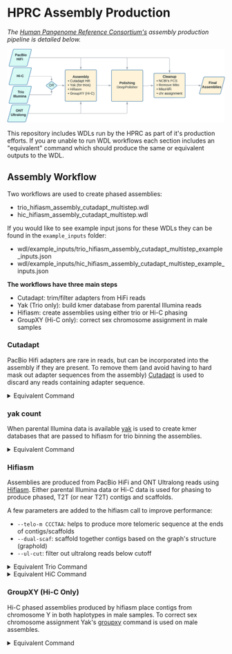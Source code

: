 # HPRC Assembly Production

*The [Human Pangenome Reference Consortium's](https://humanpangenome.org/) assembly production pipeline is detailed below.*

![Assembly Process](https://github.com/human-pangenomics/hpp_production_workflows/blob/master/docs/imgs/hprc_assembly_steps.png?raw=true)

This repository includes WDLs run by the HPRC as part of it's production efforts. If you are unable to run WDL workflows each section includes an "equivalent" command which should produce the same or equivalent outputs to the WDL.

## Assembly Workflow

Two workflows are used to create phased assemblies:
* trio_hifiasm_assembly_cutadapt_multistep.wdl
* hic_hifiasm_assembly_cutadapt_multistep.wdl

If you would like to see example input jsons for these WDLs they can be found in the `example_inputs` folder:
* wdl/example_inputs/trio_hifiasm_assembly_cutadapt_multistep_example_inputs.json
* wdl/example_inputs/hic_hifiasm_assembly_cutadapt_multistep_example_inputs.json

**The workflows have three main steps**
* Cutadapt: trim/filter adapters from HiFi reads
* Yak (Trio only): build kmer database from parental Illumina reads
* Hifiasm: create assemblies using either trio or Hi-C phasing
* GroupXY (Hi-C only): correct sex chromosome assignment in male samples


### Cutadapt

PacBio Hifi adapters are rare in reads, but can be incorporated into the assembly if they are present. To remove them (and avoid having to hard mask out adapter sequences from the assembly) [Cutadapt](https://github.com/marcelm/cutadapt/) is used to discard any reads containing adapter sequence.

<details>
<summary>Equivalent Command</summary>
<br>

```
cutadapt \
    -b "AAAAAAAAAAAAAAAAAATTAACGGAGGAGGAGGA;min_overlap=35" \
    -b "ATCTCTCTCTTTTCCTCCTCCTCCGTTGTTGTTGTTGAGAGAGAT;min_overlap=45" \
    --discard-trimmed \
    -o ${PREFIX}.filt.fastq.gz \
    ${readFastqGz} \
    -j ${threadCount} \
    --revcomp \
    -e 0.05
```

</details>


### yak count

When parental Illumina data is available [yak](https://github.com/lh3/yak) is used to create kmer databases that are passed to hifiasm for trio binning the assemblies.

<details>
<summary>Equivalent Command</summary>
<br>

```
bloomSize=37
readFiles=$(IFS=' '; echo "${readFiles[*]}") 

yak count \
    -t${threadCount} \
    -b${bloomSize} \
    -o ${sampleName}.yak \
    <(cat ${readFiles}) <(cat ${readFiles})
```

</details>


### Hifiasm

Assemblies are produced from PacBio HiFi and ONT Ultralong reads using [Hifiasm](https://github.com/chhylp123/hifiasm). Either parental Illumina data or Hi-C data is used for phasing to produce phased, T2T (or near T2T) contigs and scaffolds.

A few parameters are added to the hifiasm call to improve performance:
* `--telo-m CCCTAA`: helps to produce more telomeric sequence at the ends of contigs/scaffolds
* `--dual-scaf`: scaffold together contigs based on the graph's structure (graphold)
* `--ul-cut`: filter out ultralong reads below cutoff

<details>
<summary>Equivalent Trio Command</summary>
<br>

```
minOntReadLength=50000
childReadsUL=$(IFS=,; echo "${childReadsUL[*]}")
childReadsHiC1=$(IFS=' '; echo "${childReadsHiC1[*]}") 
childReadsHiC2=$(IFS=' '; echo "${childReadsHiC2[*]}") 
childReadsHiFi=$(IFS=' '; echo "${childReadsHiFi[*]}") 

hifiasm \
    --telo-m CCCTAA \
    --dual-scaf \
    --ul-cut ${minOntReadLength} \
    -t${threadCount} \    
    -o ${childID} \
    --ul "${childReadsUL}" \
    --hom-cov ${homCov} \
    -1 "${paternalYak}" \
    -2 "${maternalYak}" \
    "${childReadsHiFi}"
```

</details>

<details>
<summary>Equivalent HiC Command</summary>
<br>

```
minOntReadLength=50000
childReadsUL=$(IFS=,; echo "${childReadsUL[*]}")
childReadsHiC1=$(IFS=' '; echo "${childReadsHiC1[*]}") 
childReadsHiC2=$(IFS=' '; echo "${childReadsHiC2[*]}") 
childReadsHiFi=$(IFS=' '; echo "${childReadsHiFi[*]}") 

hifiasm \
    --telo-m CCCTAA \
    --dual-scaf \
    --ul-cut ${minOntReadLength} \
    -t${threadCount} \    
    -o ${childID} \
    --ul "${childReadsUL}" \
    --hom-cov ${homCov} \
    --h1 "${childReadsHiC1}" \
    --h2 "${childReadsHiC2}"  \
    "${childReadsHiFi}"
```

</details>

### GroupXY (Hi-C Only)

Hi-C phased assemblies produced by hifiasm place contigs from chromosome Y in both haplotypes in male samples. To correct sex chromosome assignment Yak's [groupxy](https://github.com/lh3/yak) command is used on male assembles.


<details>
<summary>Equivalent Command</summary>
<br>

```
yak sexchr \
    -K2g \
    -t16 \
    ${chrY_no_par_yak} \
    ${chrX_no_par_yak} \
    ${par_yak} \
    ${hap1_gz} \
    ${hap2_gz} \
    > cnt.txt

groupxy.pl \
    cnt.txt \
    | awk '$4==1' | cut -f2 \
        | seqtk subseq -l60 \
        <(zcat ${hap1_gz} ${hap2_gz}) - \
        | pigz \
        > ${childID}.hap1.corrected.fa.gz

groupxy.pl \
    cnt.txt | \
    awk '$4==2' | cut -f2 \
        | seqtk subseq -l60 \
        <(zcat ${hap1_gz} ${hap2_gz}) - \
        | pigz \
        > ${childID}.hap2.corrected.fa.gz
```

</details>

